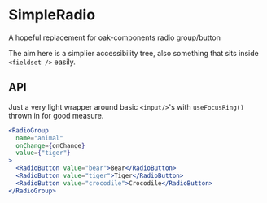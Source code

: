 # SimpleRadio
A hopeful replacement for oak-components radio group/button

The aim here is a simplier accessibility tree, also something that sits inside `<fieldset />` easily.


## API
Just a very light wrapper around basic `<input/>`'s with `useFocusRing()` thrown in for good measure.

```jsx
<RadioGroup
  name="animal"
  onChange={onChange}
  value={"tiger"}
>
  <RadioButton value="bear">Bear</RadioButton>
  <RadioButton value="tiger">Tiger</RadioButton>
  <RadioButton value="crocodile">Crocodile</RadioButton>
</RadioGroup>
```